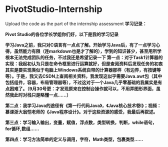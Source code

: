 # PivotStudio-Internship
Upload the code as the part of the internship assessment
**学习记录：**


**Pivot Studio的各位学长学姐你们好，以下是我的学习记录**


**学习Java之前，我只对C语言有一点点了解。开始学习Java后，有了一点学习心得，虽然能力有限（连markdown也是才了解的），学到的知识甚少，甚至用所学根本无法完成团队的任务，不过我还是希望记录一下
第一点：对于Task1计算器的实现：我起初认为只是在命令框里进行运算就好，但是查阅资料后发现任务的初衷其实是要实现类似于电脑上Windows系统自带的计算器那样（有边界，有按键等等）。于是，我又去CSDN上查阅相关资料，我发现这似乎需要Java.awt包（其中包括组件，容器，布局管理器等），不过这对于一个Java几乎零基础的我属实是有点困难了。（9月30号更：才发现原来在控制台操作就可以，不用弄图形界面，虽然我此时对栈只是略懂一点......）**


**第二点：我学习Java的途径有《第一行代码Java》，《Java核心技术卷I》；视频：慕课浙大翁恺老师的《Java程序设计》。对于这些资源的感受，我最后再叙述。**


**第三点：学习输入输出，变量，赋值，浮点数，类型转换，判断，while语句，for循环,数组......**


**第四点：学习方法简单的定义与调用，字符，Math类型，包裹类型......**
